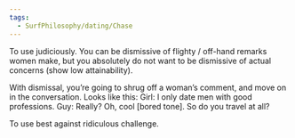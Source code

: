```yaml
---
tags:
  - SurfPhilosophy/dating/Chase
---
```


To use judiciously. You can be dismissive of
flighty / off-hand remarks women make, but you absolutely do not want to be dismissive of actual concerns (show low attainability).

With dismissal, you’re going to shrug off a woman’s comment, and move on in the conversation. Looks like this:
Girl: I only date men with good professions.
Guy: Really? Oh, cool [bored tone]. So do you travel at all?

To use best against ridiculous challenge. 

